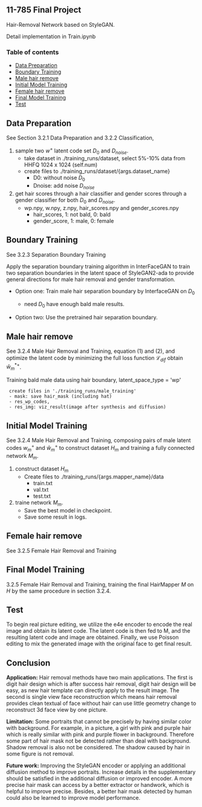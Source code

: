 ## 11-785 Final Project

Hair-Removal Network based on StyleGAN.

Detail implementation in Train.ipynb


### Table of contents
* [Data Preparation](#Data_Preparation)
* [Boundary Training](#Boundary_Training)
* [Male hair remove](#Male_hair_remove)
* [Initial Model Training](#Initial_Model_Training)
* [Female hair remove](#Female_hair_remove)
* [Final Model Training](#Final_Model_Training)
* [Test](#Test)


## Data Preparation 
See Section 3.2.1 Data Preparation and 3.2.2 Classification, 
1. sample two $w^+$ latent code set $D_0$ and $D_{noise}$.
     - take dataset in ./training_runs/dataset, select 5%-10% data from HHFQ 1024 x 1024 (self.num)
     - create files to ./training_runs/dataset/{args.dataset_name}
          - D0: without noise $D_0$
          - Dnoise: add noise $D_{noise}$
2. get hair scores through a hair classifier and gender scores through a gender classifier for both $D_0$ and $D_{noise}$.
     - wp.npy, w.npy, z.npy, hair_scores.npy and gender_scores.npy
          - hair_scores, 1: not bald, 0: bald 
          - gender_score, 1: male, 0: female 
       
## Boundary Training
See 3.2.3 Separation Boundary Training

Apply the separation boundary training algorithm in InterFaceGAN to train two separation boundaries in the latent space of StyleGAN2-ada to provide general directions for male hair removal and gender transformation.

- Option one: Train male hair separation boundary by InterfaceGAN on $D_0$
     - need $D_0$ have enough bald male results.

- Option two: Use the pretrained hair separation boundary.

## Male hair remove
See 3.2.4 Male Hair Removal and Training, equation (1) and (2), and optimize the latent code by minimizing the full
loss function $\mathcal{L}_{dif}$ obtain $\hat{w}^{*+}_m$.

Training bald male data using hair boundary, latent_space_type = 'wp'

     create files in './training_runs/male_training'
     - mask: save hair_mask (including hat) 
     - res_wp_codes, 
     - res_img: viz_result(image after synthesis and diffusion)

## Initial Model Training
See 3.2.4 Male Hair Removal and Training, composing pairs of male latent codes $w^+_m$ and $\hat{w}^+_m$ to construct dataset $H_m$ and training a fully connected network $M_m$.

1. construct dataset $H_m$
     - Create files to ./training_runs/{args.mapper_name}/data
          - train.txt
          - val.txt
          - test.txt
3. traine network $M_m$.
     - Save the best model in checkpoint.
     - Save some result in logs.

## Female hair remove
See 3.2.5 Female Hair Removal and Training


## Final Model Training
3.2.5 Female Hair Removal and Training, training the final
HairMapper $M$ on $H$ by the same procedure in
section 3.2.4.

## Test
To begin real picture editing, we utilize the e4e encoder to encode the real image and obtain its latent
code. The latent code is then fed to M, and the resulting latent code and image are obtained. Finally,
we use Poisson editing to mix the generated image with the original face to get final result.



## Conclusion
**Application:** Hair removal methods have two main applications. The first is digit hair design which
is after success hair removal, digit hair design will be easy, as new hair template can directly apply to
the result image. The second is single view face reconstruction which means hair removal provides
clean textual of face without hair can use little geometry change to reconstruct 3d face view by one
picture.


**Limitation:** Some portraits that cannot be precisely by having similar color with background. For example,
in a picture, a girl with pink and purple hair which is really similar with pink and
purple flower in background. Therefore some part of hair mask not be detected rather than deal with
background. Shadow removal is also not be considered. The shadow caused by hair in some figure is not removal.

**Future work:** Improving the StyleGAN encoder or applying an additional diffusion method to
improve portraits. Increase details in the supplementary should be satisfied in the additional diffusion
or improved encoder. A more precise hair mask can access by a better extractor or handwork, which
is helpful to improve precise. Besides, a better hair mask detected by human could also be learned to
improve model performance.


